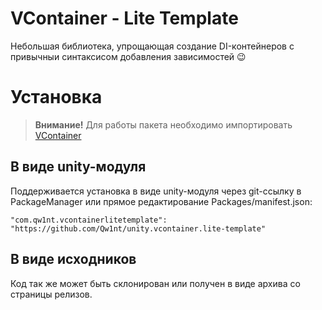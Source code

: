 
# VContainer - Lite Template

Небольшая библиотека, упрощающая создание DI-контейнеров с привычныи синтаксисом добавления зависимостей 😉

# Установка

> **Внимание!** Для работы пакета необходимо импортировать [VContainer](https://vcontainer.hadashikick.jp/getting-started/installation)


## В виде unity-модуля

Поддерживается установка в виде unity-модуля через git-ссылку в PackageManager или прямое редактирование Packages/manifest.json:

```
"com.qw1nt.vcontainerlitetemplate": "https://github.com/Qw1nt/unity.vcontainer.lite-template"
```

## В виде исходников

Код так же может быть склонирован или получен в виде архива со страницы релизов.
